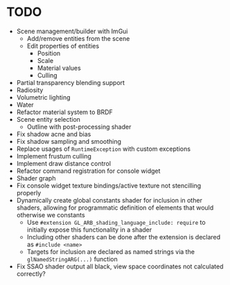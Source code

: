 # TODO

* Scene management/builder with ImGui
  * Add/remove entities from the scene
  * Edit properties of entities
    * Position
    * Scale
    * Material values
    * Culling
* Partial transparency blending support
* Radiosity
* Volumetric lighting
* Water
* Refactor material system to BRDF
* Scene entity selection
  * Outline with post-processing shader
* Fix shadow acne and bias
* Fix shadow sampling and smoothing
* Replace usages of `RuntimeException` with custom exceptions
* Implement frustum culling
* Implement draw distance control
* Refactor command registration for console widget
* Shader graph
* Fix console widget texture bindings/active texture not stencilling properly
* Dynamically create global constants shader for inclusion in other shaders, allowing for programmatic definition of elements that would otherwise we constants
  * Use `#extension GL_ARB_shading_language_include: require` to initially expose this functionality in a shader
  * Including other shaders can be done after the extension is declared as `#include <name>`
  * Targets for inclusion are declared as named strings via the `glNamedStringARG(...)` function
* Fix SSAO shader output all black, view space coordinates not calculated correctly?